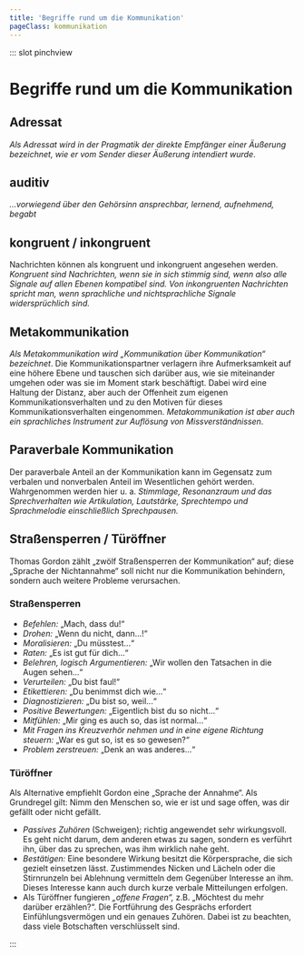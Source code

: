 ```yaml
---
title: 'Begriffe rund um die Kommunikation'
pageClass: kommunikation
---
```


::: slot pinchview

<infoBox>

# Begriffe rund um die Kommunikation

</infoBox>

## Adressat

*Als Adressat wird in der Pragmatik der direkte Empfänger einer Äußerung bezeichnet, wie er vom Sender dieser Äußerung intendiert wurde*. 

## auditiv

*...vorwiegend über den Gehörsinn ansprechbar, lernend, aufnehmend, begabt*

## kongruent / inkongruent

Nachrichten können als kongruent und inkongruent angesehen werden. *Kongruent sind Nachrichten, wenn sie in sich stimmig sind, wenn also alle Signale auf allen Ebenen kompatibel sind.* *Von inkongruenten Nachrichten spricht man, wenn sprachliche und nichtsprachliche Signale widersprüchlich sind.*

## Metakommunikation

*Als Metakommunikation wird „Kommunikation über Kommunikation“ bezeichnet*. Die Kommunikationspartner verlagern ihre Aufmerksamkeit auf eine höhere Ebene und tauschen sich darüber aus, wie sie miteinander umgehen oder was sie im Moment stark beschäftigt. Dabei wird eine Haltung der Distanz, aber auch der Offenheit zum eigenen Kommunikationsverhalten und zu den Motiven für dieses Kommunikationsverhalten eingenommen. *Metakommunikation ist aber auch ein sprachliches Instrument zur Auflösung von Missverständnissen*.

## Paraverbale Kommunikation

Der paraverbale Anteil an der Kommunikation kann im Gegensatz zum verbalen und nonverbalen Anteil im Wesentlichen gehört werden. Wahrgenommen werden hier u. a. *Stimmlage, Resonanzraum und das Sprechverhalten wie Artikulation, Lautstärke, Sprechtempo und Sprachmelodie einschließlich Sprechpausen.*

## Straßensperren / Türöffner

Thomas Gordon zählt „zwölf Straßensperren der Kommunikation“ auf; diese „Sprache der Nichtannahme“ soll nicht nur die Kommunikation behindern, sondern auch weitere Probleme verursachen.

### Straßensperren
 
- *Befehlen:* „Mach, dass du!“
- *Drohen:* „Wenn du nicht, dann...!“
- *Moralisieren:* „Du müsstest...“
- *Raten:* „Es ist gut für dich...“
- *Belehren, logisch Argumentieren:* „Wir wollen den Tatsachen in die Augen sehen...“
- *Verurteilen:* „Du bist faul!“
- *Etikettieren:* „Du benimmst dich wie...“
- *Diagnostizieren:* „Du bist so, weil...“
- *Positive Bewertungen:* „Eigentlich bist du so nicht...“
- *Mitfühlen:* „Mir ging es auch so, das ist normal...“
- *Mit Fragen ins Kreuzverhör nehmen und in eine eigene Richtung steuern:* „War es gut so, ist es so gewesen?“
- *Problem zerstreuen:* „Denk an was anderes...“

### Türöffner

Als Alternative empfiehlt Gordon eine „Sprache der Annahme“. Als Grundregel gilt: Nimm den Menschen so, wie er ist und sage offen, was dir gefällt oder nicht gefällt.

- *Passives Zuhören* (Schweigen); richtig angewendet sehr wirkungsvoll. Es geht nicht darum, dem anderen etwas zu sagen, sondern es verführt ihn, über das zu sprechen, was ihm wirklich nahe geht.
- *Bestätigen:* Eine besondere Wirkung besitzt die Körpersprache, die sich gezielt einsetzen lässt. Zustimmendes Nicken und Lächeln oder die Stirnrunzeln bei Ablehnung vermitteln dem Gegenüber Interesse an ihm. Dieses Interesse kann auch durch kurze verbale Mitteilungen erfolgen.
- Als Türöffner fungieren *„offene Fragen“,* z.B. „Möchtest du mehr darüber erzählen?“. Die Fortführung des Gesprächs erfordert Einfühlungsvermögen und ein genaues Zuhören. Dabei ist zu beachten, dass viele Botschaften verschlüsselt sind.

:::

<pinchView />
